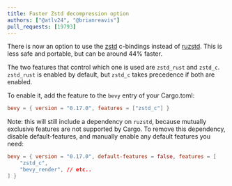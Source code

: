 ```yaml
---
title: Faster Zstd decompression option
authors: ["@atlv24", "@brianreavis"]
pull_requests: [19793]
---
```


There is now an option to use the [zstd](https://crates.io/crates/zstd) c-bindings instead of [ruzstd](https://crates.io/crates/ruzstd).
This is less safe and portable, but can be around 44% faster.

The two features that control which one is used are `zstd_rust` and `zstd_c`.
`zstd_rust` is enabled by default, but `zstd_c` takes precedence if both are enabled.

To enable it, add the feature to the `bevy` entry of your Cargo.toml:

```toml
bevy = { version = "0.17.0", features = ["zstd_c"] }
```

Note: this will still include a dependency on `ruzstd`, because mutually exclusive features are not supported by Cargo.
To remove this dependency, disable default-features, and manually enable any default features you need:

```toml
bevy = { version = "0.17.0", default-features = false, features = [
    "zstd_c",
    "bevy_render", // etc..
] }
```

